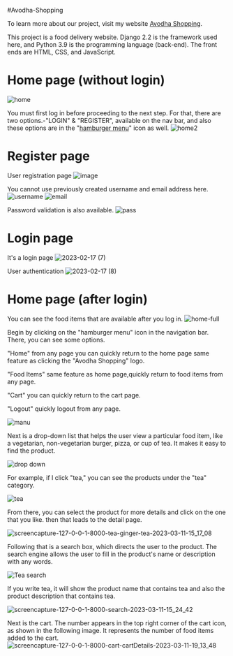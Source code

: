 #Avodha-Shopping

To learn more about our project, visit my website [Avodha Shopping](https://avodhashop.pythonanywhere.com/).

This project is a food delivery website. 
Django 2.2 is the framework used here, and Python 3.9 is the programming language (back-end). The front ends are HTML, CSS, and JavaScript.


# Home page (without login)

![home](https://user-images.githubusercontent.com/85171419/224475034-0ae7600c-03a7-41da-8737-b3fc79ddde16.png)

You must first log in before proceeding to the next step. For that, there are two options.-"LOGIN" & "REGISTER", available on the nav bar, and also these options are in the "[hamburger menu](https://www.weareconflux.com/wp-content/uploads/2022/01/Hamburger-Menu-Icons.png)" icon as well.
![home2](https://user-images.githubusercontent.com/85171419/224475144-c1d663fa-9c52-4cf8-a2c8-18237922a3cc.png)


# Register page
User registration page
![image](https://user-images.githubusercontent.com/85171419/219662879-035ec139-ac3c-4605-974c-27686b9e4724.png)

You cannot use previously created username and email address here.
![username](https://user-images.githubusercontent.com/85171419/219672751-4098206f-aca7-4f32-9e4b-bc86532b5f37.png)
![email](https://user-images.githubusercontent.com/85171419/219672886-ab80242a-a97d-4ec5-8e58-c49cae010414.png)

Password validation is also available.
![pass](https://user-images.githubusercontent.com/85171419/219673229-0d329966-70dd-44e8-a0df-e49719d303eb.png)


# Login page
It's a login page
![2023-02-17 (7)](https://user-images.githubusercontent.com/85171419/219689613-651f19cd-713c-47b9-a24d-5174f229f9ac.png)

User authentication
![2023-02-17 (8)](https://user-images.githubusercontent.com/85171419/219689220-43eb8293-8967-45cd-828e-e842c6111e12.png)

# Home page (after login)
You can see the food items that are available after you log in.
![home-full](https://user-images.githubusercontent.com/85171419/219695963-44989195-f8fd-4f1d-aaca-98cc32dcfd73.png)

Begin by clicking on the "hamburger menu" icon in the navigation bar. There, you can see some options.

"Home" from any page you can quickly return to the home page same feature as clicking the "Avodha Shopping" logo.

"Food Items" same feature as home page,quickly return to food items from any page.

 "Cart" you can quickly return to the cart page.
 
 "Logout" quickly logout from any page.
 
![manu](https://user-images.githubusercontent.com/85171419/224475822-90f33cd0-3ae5-4415-9ac6-74a29483bbdd.png)


Next is a drop-down list that helps the user view a particular food item, like a vegetarian, non-vegetarian burger, pizza, or cup of tea. It makes it easy to find the product.

![drop down](https://user-images.githubusercontent.com/85171419/224476809-727933d4-6b9e-4a64-9ac4-87de44f45651.png)

For example, if I click "tea," you can see the products under the "tea" category.

![tea](https://user-images.githubusercontent.com/85171419/224476965-2f4f3a9a-64c1-4d38-9c8e-2f7afa3dc34a.png)

From there, you can select the product for more details and click on the one that you like. then that leads to the detail page.

![screencapture-127-0-0-1-8000-tea-ginger-tea-2023-03-11-15_17_08](https://user-images.githubusercontent.com/85171419/224477366-fd02c412-a116-4feb-af49-cf1dba24585d.png)


Following that is a search box, which directs the user to the product. The search engine allows the user to fill in the product's name or description with any words.

![Tea search](https://user-images.githubusercontent.com/85171419/224478151-80332b2c-d60d-4898-9e96-b880e3c3c12f.png)

If you write tea, it will show the product name that contains tea and also the product description that contains tea.

![screencapture-127-0-0-1-8000-search-2023-03-11-15_24_42](https://user-images.githubusercontent.com/85171419/224477744-00c15ecb-d4a0-4a95-a28c-f1cea54844cd.png)

Next is the cart. The number appears in the top right corner of the cart icon, as shown in the following image. It represents the number of food items added to the cart.
![screencapture-127-0-0-1-8000-cart-cartDetails-2023-03-11-19_13_48](https://user-images.githubusercontent.com/85171419/224488188-9f5e6fa9-ca7f-415e-a21d-d5899d92b35c.png)





